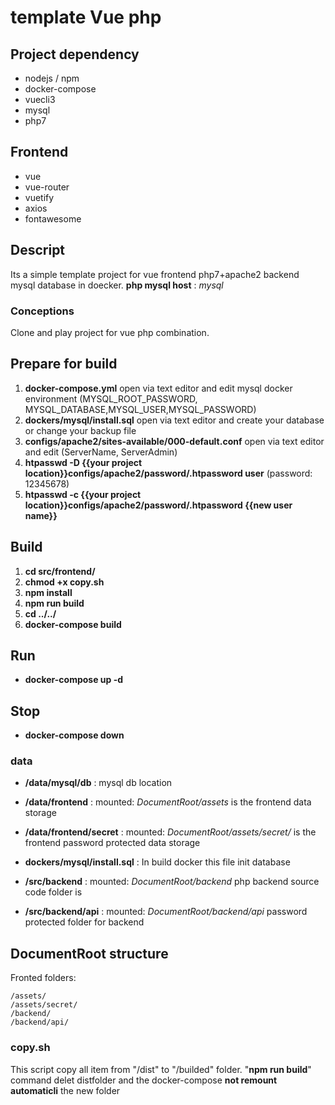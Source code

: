 # template Vue php

## Project dependency

- nodejs / npm
- docker-compose
- vuecli3
- mysql
- php7

## Frontend

- vue
- vue-router
- vuetify
- axios
- fontawesome

## Descript

Its a simple template project for vue frontend php7+apache2 backend mysql database in doecker.
**php mysql host** : *mysql*

### Conceptions

Clone and play project for vue php combination.

## Prepare for build

1. **docker-compose.yml**
    open via text editor and edit mysql docker environment (MYSQL_ROOT_PASSWORD, MYSQL_DATABASE,MYSQL_USER,MYSQL_PASSWORD)
2. **dockers/mysql/install.sql**
    open via text editor and create your database or change your backup file
3. **configs/apache2/sites-available/000-default.conf**
    open via text editor and edit (ServerName, ServerAdmin)
4. **htpasswd -D {{your project location}}configs/apache2/password/.htpassword user** (password: 12345678)
5. **htpasswd -c {{your project location}}configs/apache2/password/.htpassword {{new user name}}**

## Build

1. **cd src/frontend/**
2. **chmod +x copy.sh**
3. **npm install**
4. **npm run build**
5. **cd ../../**
6. **docker-compose build**

## Run

- **docker-compose up -d**

## Stop

- **docker-compose down**

### data

- **/data/mysql/db** :
    mysql db location

- **/data/frontend** :
    mounted: *DocumentRoot/assets* is the frontend data storage

- **/data/frontend/secret** :
    mounted: *DocumentRoot/assets/secret/* is the frontend password protected data storage

- **dockers/mysql/install.sql** :
    In build docker this file init database

- **/src/backend** :
    mounted: *DocumentRoot/backend* php backend source code folder is

- **/src/backend/api** :
    mounted: *DocumentRoot/backend/api* password protected folder for backend

## DocumentRoot structure

Fronted folders:

    /assets/
    /assets/secret/
    /backend/
    /backend/api/

### copy.sh

This script copy all item from "/dist" to "/builded" folder. "**npm run build**" command delet distfolder and the docker-compose **not remount automaticli** the new folder

